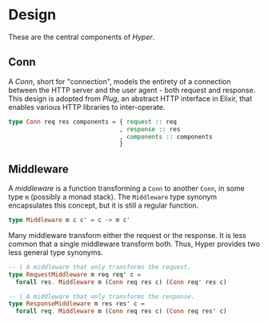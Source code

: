 # Design

These are the central components of *Hyper*.

## Conn

A *Conn*, short for "connection", models the entirety of a connection
between the HTTP server and the user agent - both request and
response. This design is adopted from _Plug_, an abstract HTTP
interface in Elixir, that enables various HTTP libraries to inter-operate.

``` purescript
type Conn req res components = { request :: req
                               , response :: res
                               , components :: components
                               }
```

## Middleware

A *middleware* is a function transforming a `Conn` to another
`Conn`, in some type `m` (possibly a monad stack). The `Middleware`
type synonym encapsulates this concept, but it is still a regular
function.

``` purescript
type Middleware m c c' = c -> m c'
```

Many middleware transform either the request or the response. It is less common
that a single middleware transform both. Thus, Hyper provides two less general
type synonyms.

``` purescript
-- | A middleware that only transforms the request.
type RequestMiddleware m req req' c =
  forall res. Middleware m (Conn req res c) (Conn req' res c)

-- | A middleware that only transforms the response.
type ResponseMiddleware m res res' c =
  forall req. Middleware m (Conn req res c) (Conn req res' c)
```
